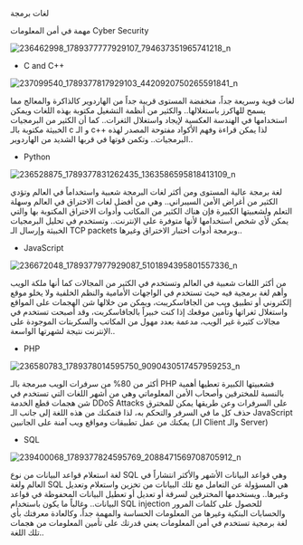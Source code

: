 لغات برمجة

مهمة في أمن المعلومات Cyber Security

![236462998_1789377777929107_794637351965741218_n](https://user-images.githubusercontent.com/72635460/137599734-63b92b3d-9393-4ef1-a49d-b5df4948fdc0.jpg)


- C and C++

![237099540_1789377817929103_4420920750265591841_n](https://user-images.githubusercontent.com/72635460/137599750-e8e53d80-d900-4e7d-b996-1234c6ef0bf7.jpg)

لغات قوية وسريعة جداً، منخفضة المستوى قريبة جداً من الهاردوير كالذاكرة والمعالج مما يسمح للهاكرز باستغلالها.. 
والكثير من أنظمة التشغيل مكتوبة بهذه اللغات ويمكن استخدامها في الهندسة العكسية لإيجاد واستغلال الثغرات.. 
كما أن الكثير من البرمجيات الخبيثة مكتوبة بالـ c و الـ c++ لذا يمكن قراءة وفهم الأكواد مفتوحة المصدر لهذه البرمجيات.. وتكمن قوتها في قربها الشديد من الهاردوير..


- Python

![236528875_1789377831262435_1363586595818413109_n](https://user-images.githubusercontent.com/72635460/137599781-f00c8d60-ae5b-4923-999f-42193d6cd815.jpg)

لغة برمجة عالية المستوى ومن أكثر لغات البرمجة شعبية واستخداماً في العالم وتؤدي الكثير من أغراض الأمن السيبراني.. 
وهي من أفضل لغات الاختراق في العالم وسهلة التعلم ولشعبيتها الكبيرة فإن هناك الكثير من المكاتب وأدوات الاختراق المكتوبة بها والتي يمكن لأي شخص استخدامها لأنها متوفرة على الإنترنت.. 
وتستخدم في تحليل البرمجيات الخبيثة وإرسال الـ TCP packets وبرمجة أدوات اختبار الاختراق وغيرها..


- JavaScript

![236672048_1789377977929087_5101894395801557336_n](https://user-images.githubusercontent.com/72635460/137599788-cdd81fd2-62f6-4bc0-9080-6d9c42b76762.jpg)

من أكثر اللغات شعبية في العالم وتستخدم في الكثير من المجالات كما أنها ملكة الويب وأهم لغة برمجية فيه حيث تستخدم في الواجهات الأمامية والنظم الخلفية ولا يخلو موقع إلكتروني أو تطبيق ويب من الجافاسكريبت، ويمكن من خلالها شن الهجمات على المواقع واستغلال ثغراتها وتأمين موقعك إذا كنت خبيراً بالجافاسكربت، وقد أصبحت تستخدم في مجالات كثيرة غير الويب، مدعمة بعدد مهول من المكاتب والسكربتات الموجودة على الإنترنت نتيجة لشهرتها الواسعة..

- PHP

![236580783_1789378014595750_9090430517457959253_n](https://user-images.githubusercontent.com/72635460/137599810-ddb02192-589c-4ab9-8dff-79a01daaafca.jpg)

أكثر من 80% من سرفرات الويب مبرمجة بالـ PHP فشعبيتها الكبيرة تعطيها أهمية بالنسبة للمخترقين وأصحاب الأمن المعلوماتي وهي من أشهر اللغات التي تستخدم في شن هجمات قطع الخدمة DDoS Attacks على السرفرات وعن طريقها يمكن للمخترق حذف كل ما في السرفر والتحكم به، لذا فتمكنك من هذه اللغة إلى جانب الـ JavaScript يمكنك من عمل تطبيقات ومواقع ويب آمنة على الجانبين (الـ Client والـ Server)


- SQL

![239400068_1789377824595769_2088471569708705912_n](https://user-images.githubusercontent.com/72635460/137599819-6a17dc1f-4595-4819-92c4-aef77fd8336b.jpg)

لغة استعلام قواعد البيانات من نوع SQL وهي قواعد البيانات الأشهر والأكثر انتشاراً في العالم ولغة SQL هي المسؤولة عن التعامل مع تلك البيانات من تخزين واستعلام وتعديل وغيرها.. ويستخدمها المخترقين لسرقة أو تعديل أو تعطيل البيانات المحفوظة في قواعد البيانات.. وغالباً ما يكون باستخدام SQL injection للحصول على كلمات المرور والحسابات البنكية وغيرها من المعلومات الحساسة والمهمة جداً، وكالعادة معرفتك بأي لغة برمجية تستخدم في أمن المعلومات يعني قدرتك على تأمين المعلومات من هجمات تلك اللغة..
